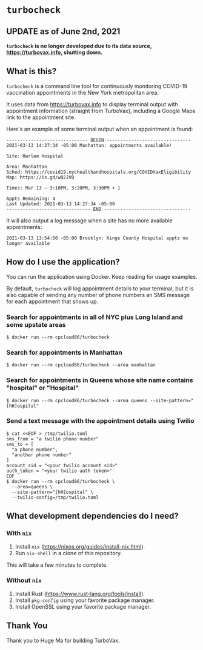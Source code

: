 # `turbocheck`

## UPDATE as of June 2nd, 2021

**`turbocheck` is no longer developed due to its data source, https://turbovax.info,
shutting down.**

## What is this?

`turbocheck` is a command line tool for continuously monitoring COVID-19
vaccination appointments in the New York metropolitan area.

It uses data from https://turbovax.info to display terminal output with
appointment information (straight from TurboVax), including a Google Maps link
to the appointment site.

Here's an example of some terminal output when an appointment is found:

```
------------------------------ BEGIN -------------------------------
2021-03-13 14:27:34 -05:00 Manhattan: appointments available!

Site: Harlem Hospital

Area: Manhattan
Sched: https://covid19.nychealthandhospitals.org/COVIDVaxEligibility
Map: https://is.gd/wQ2JVQ

Times: Mar 13 – 3:10PM, 3:20PM, 3:30PM + 1

Appts Remaining: 4
Last Updated: 2021-03-13 14:27:34 -05:00
------------------------------- END --------------------------------
```

It will also output a log message when a site has no more available appointments:

```
2021-03-13 13:54:50 -05:00 Brooklyn: Kings County Hospital appts no longer available
```

## How do I use the application?

You can run the application using Docker. Keep reading for usage examples.

By default, `turbocheck` will log appointment details to your terminal, but it is
also capable of sending any number of phone numbers an SMS message for each
appointment that shows up.

### Search for appointments in all of NYC plus Long Island and some upstate areas

```
$ docker run --rm cpcloud86/turbocheck
```

### Search for appointments in Manhattan

```
$ docker run --rm cpcloud86/turbocheck --area manhattan
```

### Search for appointments in Queens whose site name contains "hospital" or "Hospital"

```
$ docker run --rm cpcloud86/turbocheck --area queens --site-pattern="[hH]ospital"
```

### Send a text message with the appointment details using Twilio

```
$ cat <<EOF > /tmp/twilio.toml
sms_from = "a twilio phone number"
sms_to = [
  "a phone number",
  "another phone number"
]
account_sid = "<your twilio account sid>"
auth_token = "<your twilio auth token>"
EOF
$ docker run --rm cpcloud86/turbocheck \
  --area=queens \
  --site-pattern="[hH]ospital" \
  --twilio-config=/tmp/twilio.toml
```

## What development dependencies do I need?

### With `nix`

1. Install `nix` (https://nixos.org/guides/install-nix.html).
1. Run `nix-shell` in a clone of this repository.

This will take a few minutes to complete.

### Without `nix`

1. Install Rust (https://www.rust-lang.org/tools/install).
1. Install `pkg-config` using your favorite package manager.
1. Install OpenSSL using your favorite package manager.

## Thank You

Thank you to Huge Ma for building TurboVax.
